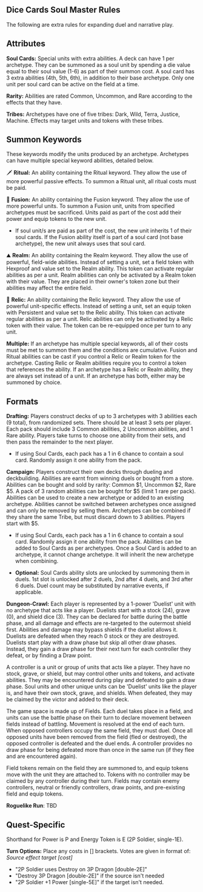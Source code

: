## Dice Cards Soul Master Rules

The following are extra rules for expanding duel and narrative play.

## Attributes

**Soul Cards:** Special units with extra abilities. A deck can have 1 per archetype. They can be summoned as a soul unit by spending a die value equal to their soul value (1-6) as part of their summon cost. A soul card has 3 extra abilities (4th, 5th, 6th), in addition to their base archetype. Only one unit per soul card can be active on the field at a time.

**Rarity:** Abilities are rated Common, Uncommon, and Rare according to the effects that they have.

**Tribes:** Archetypes have one of five tribes: Dark, Wild, Terra, Justice, Machine. Effects may target units and tokens with these tribes.

## Summon Keywords

These keywords modify the units produced by an archetype. Archetypes can have multiple special keyword abilities, detailed below.

🗡️
**Ritual:** An ability containing the Ritual keyword. They allow the use of more powerful passive effects. To summon a Ritual unit, all ritual costs must be paid.

🧬
**Fusion:** An ability containing the Fusion keyword. They allow the use of more powerful units. To summon a Fusion unit, units from specified archetypes must be sacrificed. Units paid as part of the cost add their power and equip tokens to the new unit.

- If soul unit/s are paid as part of the cost, the new unit inherits 1 of their soul cards. If the Fusion ability itself is part of a soul card (not base archetype), the new unit always uses that soul card.

⛰️
**Realm:** An ability containing the Realm keyword. They allow the use of powerful, field-wide abilities. Instead of setting a unit, set a field token with Hexproof and value set to the Realm ability. This token can activate regular abilities as per a unit. Realm abilities can only be activated by a Realm token with their value. They are placed in their owner's token zone but their abilities may affect the entire field.

💍
**Relic:** An ability containing the Relic keyword. They allow the use of powerful unit-specific effects. Instead of setting a unit, set an equip token with Persistent and value set to the Relic ability. This token can activate regular abilities as per a unit. Relic abilities can only be activated by a Relic token with their value. The token can be re-equipped once per turn to any unit.

**Multiple:** If an archetype has multiple special keywords, all of their costs must be met to summon them and the conditions are cumulative. Fusion and Ritual abilities can be cast if you control a Relic or Realm token for the archetype. Casting Relic or Realm abilities require you to control a token that references the ability. If an archetype has a Relic or Realm ability, they are always set instead of a unit. If an archetype has both, either may be summoned by choice.

## Formats

**Drafting:** Players construct decks of up to 3 archetypes with 3 abilities each (9 total), from randomized sets. There should be at least 3 sets per player. Each pack should include 3 Common abilities, 2 Uncommon abilities, and 1 Rare ability. Players take turns to choose one ability from their sets, and then pass the remainder to the next player.

- If using Soul Cards, each pack has a 1 in 6 chance to contain a soul card. Randomly assign it one ability from the pack.

**Campaign:** Players construct their own decks through dueling and deckbuilding. Abilities are earnt from winning duels or bought from a store. Abilities can be bought and sold by rarity: Common $1, Uncommon $2, Rare $5. A pack of 3 random abilities can be bought for $5 (limit 1 rare per pack). Abilities can be used to create a new archetype or added to an existing archetype. Abilities cannot be switched between archetypes once assigned and can only be removed by selling them. Archetypes can be combined if they share the same Tribe, but must discard down to 3 abilities. Players start with $5.

- If using Soul Cards, each pack has a 1 in 6 chance to contain a soul card. Randomly assign it one ability from the pack. Abilities can be added to Soul Cards as per archetypes. Once a Soul Card is added to an archetype, it cannot change archetype. It will inherit the new archetype when combining.

- **Optional:** Soul Cards ability slots are unlocked by summoning them in duels. 1st slot is unlocked after 2 duels, 2nd after 4 duels, and 3rd after 6 duels. Duel count may be substituted by narrative events, if applicable.

**Dungeon-Crawl:** Each player is represented by a 1-power 'Duelist' unit with no archetype that acts like a player. Duelists start with a stock (24), grave (0), and shield dice (3). They can be declared for battle during the battle phase, and all damage and effects are re-targeted to the outermost shield first. Abilities and damage may bypass shields if the duelist allows it. Duelists are defeated when they reach 0 stock or they are destroyed. Duelists start play with a draw phase but skip all other draw phases. Instead, they gain a draw phase for their next turn for each controller they defeat, or by finding a Draw point.

A controller is a unit or group of units that acts like a player. They have no stock, grave, or shield, but may control other units and tokens, and activate abilities. They may be encountered during play and defeated to gain a draw phase. Soul units and other unique units can be 'Duelist' units like the player is, and have their own stock, grave, and shields. When defeated, they may be claimed by the victor and added to their deck.

The game space is made up of Fields. Each duel takes place in a field, and units can use the battle phase on their turn to declare movement between fields instead of battling. Movement is resolved at the end of each turn. When opposed controllers occupy the same field, they must duel. Once all opposed units have been removed from the field (fled or destroyed), the opposed controller is defeated and the duel ends. A controller provides no draw phase for being defeated more than once in the same run (if they flee and are encountered again).

Field tokens remain on the field they are summoned to, and equip tokens move with the unit they are attached to. Tokens with no controller may be claimed by any controller during their turn. Fields may contain enemy controllers, neutral or friendly controllers, draw points, and pre-existing field and equip tokens.

**Roguelike Run**: TBD

## Quest-Specific

Shorthand for Power is P and Energy Token is E (2P Soldier, single-1E).

**Turn Options:** Place any costs in [] brackets. Votes are given in format of: _Source effect target [cost]_

- "2P Soldier uses Destroy on 3P Dragon [double-2E]"
- "Destroy 3P Dragon [double-2E]" if the source isn't needed
- "2P Soldier +1 Power [single-5E]" if the target isn't needed.
